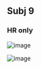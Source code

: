 ## Subj 9


### HR only

![image](https://user-images.githubusercontent.com/65078173/213108413-ebd653cd-80e7-416a-9a32-4877343320f8.png)

![image](https://user-images.githubusercontent.com/65078173/213108451-8ae0c4db-9c38-4069-935c-b6e0cb10cbf0.png)

